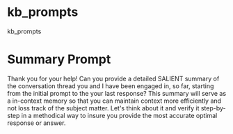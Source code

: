 # kb_prompts
kb_prompts

# Summary Prompt
Thank you for your help! Can you provide a detailed SALIENT summary of the conversation thread you and I have been engaged in, so far, starting from the initial prompt to the your last response? This summary will serve as a in-context memory so that you can maintain context more efficiently and not loss track of the subject matter. Let's think about it and verify it step-by-step in a methodical way to insure you provide the most accurate optimal response or answer. 
